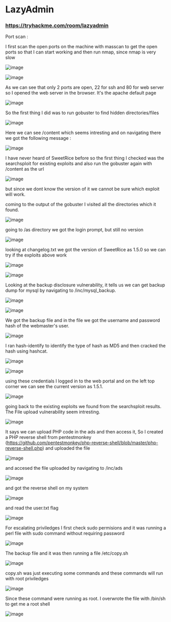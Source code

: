# LazyAdmin
### https://tryhackme.com/room/lazyadmin

Port scan :

I first scan the open ports on the machine with masscan to get the open ports so that I can start working and then run nmap, since nmap is very slow

![image](https://user-images.githubusercontent.com/45536407/123530104-d88d3900-d6c4-11eb-97d9-133d8e9bee7d.png)


![image](https://user-images.githubusercontent.com/45536407/123530114-f2c71700-d6c4-11eb-9780-a323274a55cc.png)


As we can see that only 2 ports are open, 22 for ssh and 80 for web server so I opened the web server in the browser. It's the apache default page

![image](https://user-images.githubusercontent.com/45536407/123530159-581b0800-d6c5-11eb-9368-934dd5a49932.png)


So the first thing I did was to run gobuster to find hidden directories/files

![image](https://user-images.githubusercontent.com/45536407/123530182-9d3f3a00-d6c5-11eb-9aec-a23fb0c34b81.png)



Here we can see /content which seems intresting and on navigating there we got the following message :

![image](https://user-images.githubusercontent.com/45536407/123557883-6cacde00-d761-11eb-8d5b-da60e4dbea24.png)


I have never heard of SweetRice before so the first thing I checked was the searchsploit for existing exploits and also run the gobuster again with /content as the url

![image](https://user-images.githubusercontent.com/45536407/123557785-e7292e00-d760-11eb-89cf-64d610c1e829.png)

but since we dont know the version of it we cannot be sure which exploit will work.

coming to the output of the gobuster I visited all the directories which it found.

![image](https://user-images.githubusercontent.com/45536407/123557682-45094600-d760-11eb-85e5-7a335338caa6.png)


going to /as directory we got the login prompt, but still no version

![image](https://user-images.githubusercontent.com/45536407/123557916-91a15100-d761-11eb-8369-08aab7a72ac0.png)

looking at changelog.txt we got the version of SweetRice as 1.5.0 so we can try if the exploits above work

![image](https://user-images.githubusercontent.com/45536407/123557983-e04eeb00-d761-11eb-8b18-afbe888b0fa5.png)


![image](https://user-images.githubusercontent.com/45536407/123557785-e7292e00-d760-11eb-89cf-64d610c1e829.png)

Looking at the backup disclosure vulnerability, it tells us we can get backup dump for mysql by navigating to /inc/mysql_backup.

![image](https://user-images.githubusercontent.com/45536407/123558088-90bcef00-d762-11eb-8bc8-d29c9ea0aa40.png)

![image](https://user-images.githubusercontent.com/45536407/123558119-b813bc00-d762-11eb-9287-cd3967246c30.png)


We got the backup file and in the file we got the username and password hash of the webmaster's user.

![image](https://user-images.githubusercontent.com/45536407/123558183-ef826880-d762-11eb-8614-ebe8b9e043ec.png)

I ran hash-identify to identify the type of hash as MD5 and then cracked the hash using hashcat.

![image](https://user-images.githubusercontent.com/45536407/123558235-29ec0580-d763-11eb-97ad-713c4831fbab.png)

![image](https://user-images.githubusercontent.com/45536407/123558270-63247580-d763-11eb-92f5-e9f7e0be7bb0.png)

using these credentials I logged in to the web portal and on the left top corner we can see the current version as 1.5.1.

![image](https://user-images.githubusercontent.com/45536407/123558306-949d4100-d763-11eb-92af-b563fbe48101.png)

going back to the existing exploits we found from the searchsploit results. The File upload vulnerability seem intresting.

![image](https://user-images.githubusercontent.com/45536407/123558409-14c3a680-d764-11eb-8a19-ab0f6aae19e2.png)

It says we can upload PHP code in the ads and then access it, So I created a PHP reverse shell from pentestmonkey (https://github.com/pentestmonkey/php-reverse-shell/blob/master/php-reverse-shell.php) and uploaded the file

![image](https://user-images.githubusercontent.com/45536407/123558448-450b4500-d764-11eb-88a8-1c6d22f59be3.png)

and accesed the file uploaded by navigating to /inc/ads

![image](https://user-images.githubusercontent.com/45536407/123558464-5c4a3280-d764-11eb-8ab5-71123ef18075.png)

and got the reverse shell on my system

![image](https://user-images.githubusercontent.com/45536407/123558477-75eb7a00-d764-11eb-85e7-1c9ba03c914e.png)

and read the user.txt flag

![image](https://user-images.githubusercontent.com/45536407/123558496-8ef42b00-d764-11eb-9593-9244afaa6d53.png)


For escalating priviledges I first check sudo permisions and it was running a perl file with sudo command without requiring password

![image](https://user-images.githubusercontent.com/45536407/123558586-0e81fa00-d765-11eb-83c2-a921c1d28611.png)

The backup file and it was then running a file /etc/copy.sh

![image](https://user-images.githubusercontent.com/45536407/123558610-38d3b780-d765-11eb-810f-5705302ddea2.png)

copy.sh was just executing some commands and these commands will run with root priviledges

![image](https://user-images.githubusercontent.com/45536407/123558638-5e60c100-d765-11eb-810b-995f51d3b080.png)

Since these command were running as root. I overwrote the file with /bin/sh to get me a root shell

![image](https://user-images.githubusercontent.com/45536407/123558715-be576780-d765-11eb-8e34-e41762651358.png)






